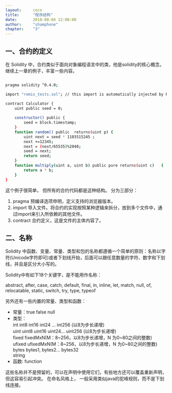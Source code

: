 ```yaml
---
layout: 	coco
title: 		"程序结构"
date: 		2018-08-04 12:00:00
author: 	"shamphone"
chapter:	"3"
---
```


## 一、合约的定义


在 Solidity 中，合约类似于面向对象编程语言中的类，他是solidity的核心概念。 
继续上一章的例子，丰富一些内容。 

```bash

pragma solidity ^0.4.0;

import "remix_tests.sol"; // this import is automatically injected by Remix.

contract Calculator {
	uint public seed = 0;
	
	constructor() public {
		seed = block.timestamp; 
	}
	function random() public  returns(uint p) {
		uint next = seed * 1103515245 ;
		next +=12345;
		next = (next/65535)%2048;
		seed = next;
		return seed;
	}
    function multiply(uint a, uint b) public pure returns(uint c)   { 
        return a * b;         
    } 
}
```

这个例子很简单， 但所有的合约代码都是这种结构。 分为三部分：

1. pragma 预编译选项申明，定义支持的浏览器版本。 
2. import 导入文件。将合约的实现按照某种逻辑来拆分，放到多个文件中，通过import来引入所依赖的其他文件。  
3. contract 合约定义，这是文件的主体内容了。  

## 二、名称

Solidity 中函数、变量、常量、类型和包的名称都遵循一个简单的原则：名称以字符(Unicode字符即可)或者下划线开始，后面可以跟任意数量的字符、数字和下划线，并且是区分大小写的。 

Solidity中有如下18个关键字，是不能用作名称：

abstract, after, case, catch, default, final, in, inline, let, match, null, of, relocatable, static, switch, try, type, typeof

另外还有一些内置的常量、类型和函数： 

- 常量：true false null 
- 类型： 	
		int int8 int16 int24 ... int256 (以8为步长递增)  
		uint uint8 uint16 uint24... uint256 (以8为步长递增)  
		fixed fixedMxN(M：8~256，以8为步长递增，N 为0~80之间的整数)  
		ufixed ufixedMxN(M：8~256，以8为步长递增，N 为0~80之间的整数)  
		bytes bytes1, bytes2... bytes32  
		string  
- 函数: function  

这些名称并不是预留的，可以在声明中使用它们，有些地方还可以覆盖重新声明，但这容易引起冲突。 
在命名风格上， 一般采用类似java的驼峰规则，而不是下划线连接。 




